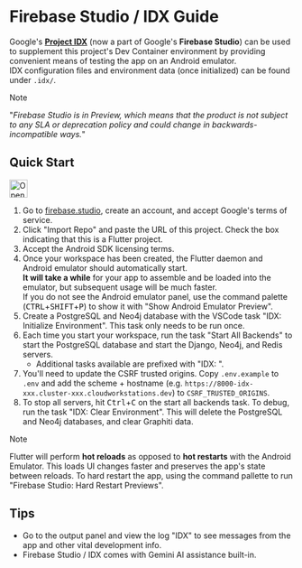 # Firebase Studio / IDX Guide

Google's [**Project IDX**](https://idx.google.com/) (now a part of Google's **Firebase Studio**) can be used to supplement this project's Dev Container environment by providing convenient means of testing the app on an Android emulator.  
IDX configuration files and environment data (once initialized) can be found under `.idx/`.
> [!Note]
> "*Firebase Studio is in Preview, which means that the product is not subject to any SLA or deprecation policy and could change in backwards-incompatible ways.*"

## Quick Start

<a href="https://studio.firebase.google.com/import?url=https%3A%2F%2Fgithub.com%2Fisaacangyu%2FTherapy-Chatbot">
  <picture>
    <source
      media="(prefers-color-scheme: dark)"
      srcset="https://cdn.firebasestudio.dev/btn/open_dark_32.svg">
    <source
      media="(prefers-color-scheme: light)"
      srcset="https://cdn.firebasestudio.dev/btn/open_light_32.svg">
    <img
      height="32"
      alt="Open in Firebase Studio"
      src="https://cdn.firebasestudio.dev/btn/open_blue_32.svg">
  </picture>
</a>

1. Go to [firebase.studio](https://firebase.studio/), create an account, and accept Google's terms of service.
2. Click "Import Repo" and paste the URL of this project. Check the box indicating that this is a Flutter project.
3. Accept the Android SDK licensing terms.
4. Once your workspace has been created, the Flutter daemon and Android emulator should automatically start.  
**It will take a while** for your app to assemble and be loaded into the emulator, but subsequent usage will be much faster.  
If you do not see the Android emulator panel, use the command palette (<kbd>CTRL</kbd>+<kbd>SHIFT</kbd>+<kbd>P</kbd>) to show it with "Show Android Emulator Preview".
5. Create a PostgreSQL and Neo4j database with the VSCode task "IDX: Initialize Environment". This task only needs to be run once.
6. Each time you start your workspace, run the task "Start All Backends" to start the PostgreSQL database and start the Django, Neo4j, and Redis servers.
    - Additional tasks available are prefixed with "IDX: ".
7. You'll need to update the CSRF trusted origins. Copy `.env.example` to `.env` and add the scheme + hostname (e.g. `https://8000-idx-xxx.cluster-xxx.cloudworkstations.dev`) to `CSRF_TRUSTED_ORIGINS`.
8. To stop all servers, hit <kbd>Ctrl</kbd>+<kbd>C</kbd> on the start all backends task. To debug, run the task "IDX: Clear Environment". This will delete the PostgreSQL and Neo4j databases, and clear Graphiti data. 

> [!Note]
> Flutter will perform **hot reloads** as opposed to **hot restarts** with the Android Emulator. This loads UI changes faster and preserves the app's state between reloads. To hard restart the app, using the command pallette to run "Firebase Studio: Hard Restart Previews".

## Tips
- Go to the output panel and view the log "IDX" to see messages from the app and other vital development info.
- Firebase Studio / IDX comes with Gemini AI assistance built-in.
